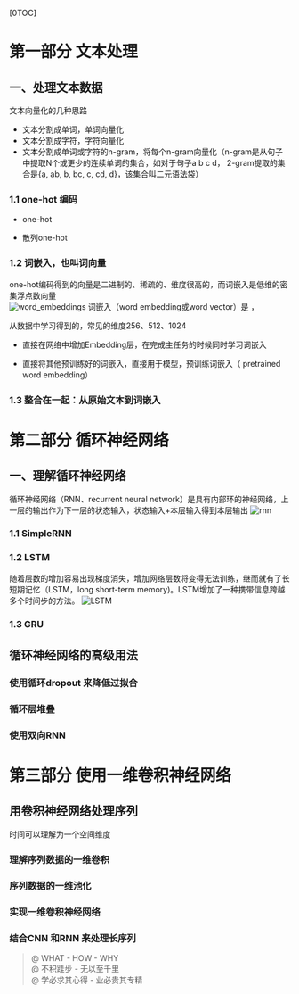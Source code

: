 [0TOC]

# 第一部分 文本处理
## 一、处理文本数据
文本向量化的几种思路
- 文本分割成单词，单词向量化
- 文本分割成字符，字符向量化
- 文本分割成单词或字符的n-gram，将每个n-gram向量化（n-gram是从句子中提取N个或更少的连续单词的集合，如对于句子a b c d， 2-gram提取的集合是{a, ab, b, bc, c, cd, d}，该集合叫二元语法袋）  

### 1.1 one-hot 编码
- one-hot

- 散列one-hot


### 1.2 词嵌入，也叫词向量
one-hot编码得到的向量是二进制的、稀疏的、维度很高的，而词嵌入是低维的密集浮点数向量  
![word_embeddings](http://km.oa.com/files/photos/pictures/202007/1594688053_28_w5018_h5030.png)
词嵌入（word embedding或word vector）是   ，



从数据中学习得到的，常见的维度256、512、1024  

- 直接在网络中增加Embedding层，在完成主任务的时候同时学习词嵌入

- 直接将其他预训练好的词嵌入，直接用于模型，预训练词嵌入（ pretrained word embedding）  


### 1.3 整合在一起：从原始文本到词嵌入

# 第二部分 循环神经网络
## 一、理解循环神经网络
循环神经网络（RNN、recurrent neural network）是具有内部环的神经网络，上一层的输出作为下一层的状态输入，状态输入+本层输入得到本层输出
![rnn](http://km.oa.com/files/photos/pictures/202007/1594773392_52_w728_h292.png)
### 1.1 SimpleRNN


### 1.2 LSTM
随着层数的增加容易出现梯度消失，增加网络层数将变得无法训练，继而就有了长短期记忆（LSTM，long short-term memory)。LSTM增加了一种携带信息跨越多个时间步的方法。
![LSTM](http://km.oa.com/files/photos/pictures/202007/1594774451_92_w778_h319.png)

### 1.3 GRU

## 循环神经网络的高级用法
### 使用循环dropout 来降低过拟合
### 循环层堆叠
### 使用双向RNN

# 第三部分 使用一维卷积神经网络
## 用卷积神经网络处理序列
时间可以理解为一个空间维度
### 理解序列数据的一维卷积
### 序列数据的一维池化
### 实现一维卷积神经网络
### 结合CNN 和RNN 来处理长序列















> @ WHAT - HOW - WHY  
> @ 不积跬步 - 无以至千里  
> @ 学必求其心得 - 业必贵其专精  